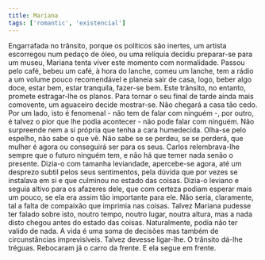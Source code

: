 ```yaml
---
title: Mariana
tags: ['romantic', 'existencial']
---
```


Engarrafada no trânsito, porque os políticos são inertes, um artista escorregou num pedaço de óleo, ou uma relíquia decidiu preparar-se para um museu, Mariana tenta viver este momento com normalidade. Passou pelo café, bebeu um café, à hora do lanche, comeu um lanche, tem a rádio a um volume pouco recomendável e planeia sair de casa, logo, beber algo doce, estar bem, estar tranquila, fazer-se bem. Este trânsito, no entanto, promete estragar-lhe os planos. Para tornar o seu final de tarde ainda mais comovente, um aguaceiro decide mostrar-se. Não chegará a casa tão cedo. Por um lado, isto é fenomenal - não tem de falar com ninguém -, por outro, é talvez o pior que lhe podia acontecer - não pode falar com ninguém. Não surpreende nem a si própria que tenha a cara humedecida. Olha-se pelo espelho, não sabe o que vê. Não sabe se se perdeu, se se perderá, que mulher é agora ou conseguirá ser para os seus. Carlos relembrava-lhe sempre que o futuro ninguém tem, e não há que temer nada senão o presente. Dizia-o com tamanha leviandade, apercebe-se agora, até um desprezo subtil pelos seus sentimentos, pela dúvida que por vezes se instalava em si e que culminou no estado das coisas. Dizia-o leviano e seguia altivo para os afazeres dele, que com certeza podiam esperar mais um pouco, se ela era assim tão importante para ele. Não seria, claramente, tal a falta de compaixão que imprimia nas coisas. Talvez Mariana pudesse ter falado sobre isto, noutro tempo, noutro lugar, noutra altura, mas a nada disto chegou antes do estado das coisas. Naturalmente, podia não ter valido de nada. A vida é uma soma de decisões mas também de circunstâncias imprevisíveis. Talvez devesse ligar-lhe. O trânsito dá-lhe tréguas. Rebocaram já o carro da frente. E ela segue em frente.
